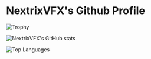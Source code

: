 # NextrixVFX's Github Profile

![Trophy](https://github-profile-trophy.vercel.app/?username=NextrixVFX&theme=cobalt)

![NextrixVFX's GitHub stats](https://github-readme-stats.vercel.app/api?username=NextrixVFX&theme=cobalt&count_private=true&show_icons=true)

![Top Languages](https://github-readme-stats.vercel.app/api/top-langs/?username=NextrixVFX&theme=cobalt)
